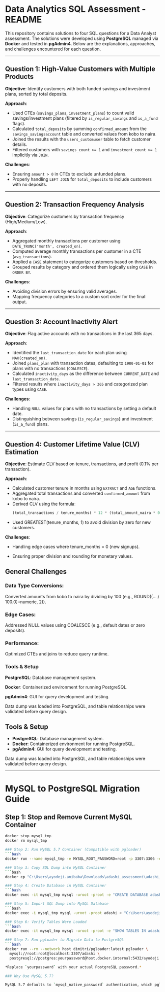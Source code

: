 # Data Analytics SQL Assessment - README

This repository contains solutions to four SQL questions for a Data Analyst assessment. The solutions were developed using **PostgreSQL** managed via **Docker** and tested in **pgAdmin4**. Below are the explanations, approaches, and challenges encountered for each question.

---

## **Question 1: High-Value Customers with Multiple Products**  
**Objective**: Identify customers with both funded savings and investment plans, sorted by total deposits.  

**Approach**:  
- Used CTEs (`savings_plans`, `investment_plans`) to count valid savings/investment plans (filtered by `is_regular_savings` and `is_a_fund` flags).  
- Calculated `total_deposits` by summing `confirmed_amount` from the `savings_savingsaccount` table and converted values from kobo to naira.  
- Joined the results with the `users_customuser` table to fetch customer details.  
- Filtered customers with `savings_count >= 1` and `investment_count >= 1` implicitly via `JOIN`.  

**Challenges**:  
- Ensuring `amount > 0` in CTEs to exclude unfunded plans.  
- Properly handling `LEFT JOIN` for `total_deposits` to include customers with no deposits.  

---

## **Question 2: Transaction Frequency Analysis**  
**Objective**: Categorize customers by transaction frequency (High/Medium/Low).  

**Approach**:  
- Aggregated monthly transactions per customer using `DATE_TRUNC('month', created_on)`.  
- Computed average monthly transactions per customer in a CTE (`avg_transactions`).  
- Applied a `CASE` statement to categorize customers based on thresholds.  
- Grouped results by category and ordered them logically using `CASE` in `ORDER BY`.  

**Challenges**:  
- Avoiding division errors by ensuring valid averages.  
- Mapping frequency categories to a custom sort order for the final output.  

---

## **Question 3: Account Inactivity Alert**  
**Objective**: Flag active accounts with no transactions in the last 365 days.  

**Approach**:  
- Identified the `last_transaction_date` for each plan using `MAX(created_on)`.  
- Joined `plans_plan` with transaction dates, defaulting to `1900-01-01` for plans with no transactions (`COALESCE`).  
- Calculated `inactivity_days` as the difference between `CURRENT_DATE` and `last_transaction_date`.  
- Filtered results where `inactivity_days > 365` and categorized plan types using `CASE`.  

**Challenges**:  
- Handling `NULL` values for plans with no transactions by setting a default date.  
- Distinguishing between savings (`is_regular_savings`) and investment (`is_a_fund`) plans.  

---

## **Question 4: Customer Lifetime Value (CLV) Estimation**  
**Objective**: Estimate CLV based on tenure, transactions, and profit (0.1% per transaction).  

**Approach**:  
- Calculated customer tenure in months using `EXTRACT` and `AGE` functions.  
- Aggregated total transactions and converted `confirmed_amount` from kobo to naira.  
- Derived CLV using the formula:  
  ```sql
  (total_transactions / tenure_months) * 12 * (total_amount_naira * 0.001 / total_transactions)

- Used GREATEST(tenure_months, 1) to avoid division by zero for new customers.

**Challenges**: 

- Handling edge cases where tenure_months = 0 (new signups).

- Ensuring proper division and rounding for monetary values.

## General Challenges

### **Data Type Conversions**:
Converted amounts from kobo to naira by dividing by 100 (e.g., ROUND((... / 100.0)::numeric, 2)).

### **Edge Cases**:
Addressed NULL values using COALESCE (e.g., default dates or zero deposits).

### **Performance**:
Optimized CTEs and joins to reduce query runtime.

### **Tools & Setup**
**PostgreSQL**: Database management system.

**Docker**: Containerized environment for running PostgreSQL.

**pgAdmin4**: GUI for query development and testing.

Data dump was loaded into PostgreSQL, and table relationships were validated before query design.

## **Tools & Setup**  

- **PostgreSQL**: Database management system.  
- **Docker**: Containerized environment for running PostgreSQL.  
- **pgAdmin4**: GUI for query development and testing.  

Data dump was loaded into PostgreSQL, and table relationships were validated before query design.

---

# MySQL to PostgreSQL Migration Guide

## Step 1: Stop and Remove Current MySQL Container
```bash
docker stop mysql_tmp
docker rm mysql_tmp

### Step 2: Run MySQL 5.7 Container (Compatible with pgloader)
```bash
docker run --name mysql_tmp -e MYSQL_ROOT_PASSWORD=root -p 3307:3306 -d mysql:5.7

### Step 3: Copy SQL Dump into MySQL Container
```bash
docker cp "C:\Users\ayodeji.anibaba\Downloads\adashi_assessment\adashi_assessment.sql" mysql_tmp:/tmp/adashi_assessment.sql

### Step 4: Create Database in MySQL Container
```bash
docker exec -it mysql_tmp mysql -uroot -proot -e "CREATE DATABASE adashi;"

### Step 5: Import SQL Dump into MySQL Database
```bash
docker exec -i mysql_tmp mysql -uroot -proot adashi < "C:\Users\ayodeji.anibaba\Downloads\adashi_assessment\adashi_assessment.sql"

### Step 6: Verify Tables Were Loaded
```bash
docker exec -it mysql_tmp mysql -uroot -proot -e "SHOW TABLES IN adashi;" ```

### Step 7: Run pgloader to Migrate Data to PostgreSQL
```bash
docker run --rm --network host dimitri/pgloader:latest pgloader \
  mysql://root:root@localhost:3307/adashi \
  postgresql://postgres:yourpassword@host.docker.internal:5432/ayodeji

*Replace `yourpassword` with your actual PostgreSQL password.*

### Why Use MySQL 5.7?

MySQL 5.7 defaults to `mysql_native_password` authentication, which pgloader supports fully, avoiding the “unsupported authentication” error encountered with MySQL 8+.



